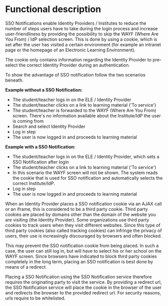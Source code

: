 # Functional description

SSO Notifications enable Identity Providers / Institutes to reduce the number of steps users have to take during the 
login process and increase user-friendliness by providing the possibility to skip the WAYF (Where Are You From) / IdP 
selection screen. This is done by using a cookie, which is set after the user has visited a certain environment (for 
example an intranet page or the homepage of an Electronic Learning Environment).

The cookie only contains information regarding the Identity Provider to pre-select the correct Identity Provider during 
an authentication.

To show the advantage of SSO notification follow the two scenarios beneath. 

**Example without a SSO Notification:**

- The student/teacher logs in on the ELE / Identity Provider
- The student/teacher clicks on a link to learning material ('To service') 
- The student/teacher is forwarded to the WAYF (Where Are You From) screen. There's no information available about the 
Institute/IdP the user is coming from
- Search and select Identity Provider
- Log in step
- The user is now logged in and proceeds to learning material

**Example with a SSO Notification:**

- The student/teacher logs in on the ELE / Identity Provider, which sets a SSO Notification after login
- The student/teacher clicks on a link to learning material ('To service')
- In this scenario the WAYF screen will not be shown. The system reads the cookie that is used for SSO notification and 
automatically selects the correct Institute/IdP.
- Log in step
- The user is now logged in and proceeds to learning material

When an Identity Provider places a SSO notification cookie via an AJAX call or an iframe, this is considered to be a 
third party cookie. Third party cookies are placed by domains other than the domain of the website you are visiting 
(the Identity Provider). Some organizations use third party cookies to track users when they visit different websites. 
Since this type of third party cookies (also called tracking cookies) can infringe the privacy of users, their use is 
increasingly discouraged by browsers and often blocked.

This may prevent the SSO notification cookie from being placed. In such a case, the user can still log in, but will have 
to select his or her school on the WAYF screen. Since browsers have indicated to block third party cookies completely in 
the long term, placing an SSO notification is best done by means of a redirect. 

Placing a SSO Notification using the SSO Notification service therefore requires the originating party to visit the 
service. By providing a redirect url, the SSO Notification service will place the cookie in the browser of the user and 
redirects the browser to the provided redirect url. For security reasons, urls require to be whitelisted. 
